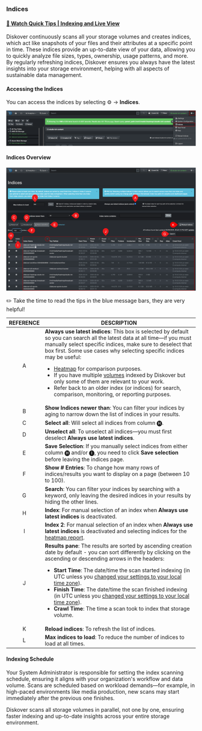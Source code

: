 <p id="indices"></p>

### Indices

#### [🍿 Watch Quick Tips | Indexing and Live View](https://vimeo.com/767272643)

Diskover continuously scans all your storage volumes and creates indices, which act like snapshots of your files and their attributes at a specific point in time. These indices provide an up-to-date view of your data, allowing you to quickly analyze file sizes, types, ownership, usage patterns, and more. By regularly refreshing indices, Diskover ensures you always have the latest insights into your storage environment, helping with all aspects of sustainable data management.

#### Accessing the Indices

You can access the indices by selecting ⚙️ → **Indices**.

![Image: Accessing the Indices Page](images/indices_selection.png)

#### Indices Overview

![Image: Indices Overview](images/indices_overview.png)

✏️ Take the time to read the tips in the blue message bars, they are very helpful!

| REFERENCE | DESCRIPTION |
| :---: | --- |
| A | <a id="index_selection"></a> **Always use latest indices**: This box is selected by default so you can search all the latest data at all time—if you must manually select specific indices, make sure to deselect that box first. Some use cases why selecting specific indices may be useful:<ul><li>[Heatmap](#heatmap) for comparison purposes.</li><li>If you have multiple [volumes](#volumes) indexed by Diskover but only some of them are relevant to your work.</li><li>Refer back to an older index (or indices) for search, comparison, monitoring, or reporting purposes.</li><ul> |
| B | **Show Indices newer than**: You can filter your indices by aging to narrow down the list of indices in your results. |
| C | **Select all**: Will select all indices from column 🅗. |
| D | **Unselect all**: To unselect all indices—you must first deselect **Always use latest indices**. |
| E | **Save Selection**: If you manually select indices from either column 🅗 and/or 🅘, you need to click  **Save selection**  before leaving the indices page. |
| F | **Show # Entries**: To change how many rows of indices/results you want to display on a page (between 10 to 100). |
| G | **Search**: You can filter your indices by searching with a keyword, only leaving the desired indices in your results by hiding the other lines. |
| H | **Index**: For manual selection of an index when **Always use latest indices** is deactivated. |
| I | **Index 2**: For manual selection of an index when **Always use latest indices** is deactivated and selecting indices for the [heatmap report](#heatmap). |
| J | **Results pane**: The results are sorted by ascending creation date by default - you can sort differently by clicking on the ascending or descending arrows in the headers:<ul><li>**Start Time**: The date/time the scan started indexing (in UTC unless you [changed your settings to your local time zone](#time)).</li><li>**Finish Time**: The date/time the scan finished indexing (in UTC unless you [changed your settings to your local time zone](#time)).</li><li>**Crawl Time**: The time a scan took to index that storage volume.</li></ul> |
| K | **Reload indices**: To refresh the list of indices. |
| L | **Max indices to load**: To reduce the number of indices to load at all times. |



#### Indexing Schedule

Your System Administrator is responsible for setting the index scanning schedule, ensuring it aligns with your organization's workflow and data volume. Scans are scheduled based on workload demands—for example, in high-paced environments like media production, new scans may start immediately after the previous one finishes.

Diskover scans all storage volumes in parallel, not one by one, ensuring faster indexing and up-to-date insights across your entire storage environment.
